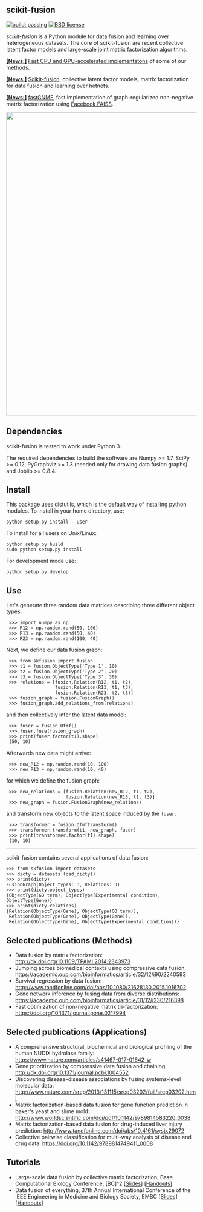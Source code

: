 scikit-fusion
-------------

[![build: passing](https://img.shields.io/travis/marinkaz/scikit-fusion.svg)](https://travis-ci.org/marinkaz/scikit-fusion)
[![BSD license](https://img.shields.io/badge/License-BSD-blue.svg)](https://opensource.org/licenses/BSD-3-Clause)

*scikit-fusion* is a Python module for data fusion and learning over heterogeneous datasets. The core of scikit-fusion are recent collective latent factor models and large-scale joint matrix factorization algorithms. 

[**[News:]**](https://github.com/acopar/fast-fusion) [Fast CPU and GPU-accelerated implementatons](https://github.com/acopar/fast-fusion) of some of our methods.

[**[News:]**](https://github.com/marinkaz/scikit-fusion) [Scikit-fusion](https://github.com/marinkaz/scikit-fusion), collective latent factor models, matrix factorization for data fusion and learning over hetnets.

[**[News:]**](https://github.com/mims-harvard/fastGNMF) [fastGNMF](https://github.com/mims-harvard/fastGNMF), fast implementation of graph-regularized non-negative matrix factorization using [Facebook FAISS](https://github.com/facebookresearch/faiss).

<p align="center">
<img src="https://github.com/marinkaz/scikit-fusion/blob/master/fusion.png" width="800" align="center">
</p>

Dependencies
------------

scikit-fusion is tested to work under Python 3.

The required dependencies to build the software are Numpy >= 1.7, SciPy >= 0.12,
PyGraphviz >= 1.3 (needed only for drawing data fusion graphs) and Joblib >= 0.8.4.

Install
-------

This package uses distutils, which is the default way of installing
python modules. To install in your home directory, use:

    python setup.py install --user

To install for all users on Unix/Linux:

    python setup.py build
    sudo python setup.py install

For development mode use:

    python setup.py develop

Use
---

Let's generate three random data matrices describing three different object types:

     >>> import numpy as np
     >>> R12 = np.random.rand(50, 100)
     >>> R13 = np.random.rand(50, 40)
     >>> R23 = np.random.rand(100, 40)

Next, we define our data fusion graph:

     >>> from skfusion import fusion
     >>> t1 = fusion.ObjectType('Type 1', 10)
     >>> t2 = fusion.ObjectType('Type 2', 20)
     >>> t3 = fusion.ObjectType('Type 3', 30)
     >>> relations = [fusion.Relation(R12, t1, t2),
                      fusion.Relation(R13, t1, t3),
                      fusion.Relation(R23, t2, t3)]
     >>> fusion_graph = fusion.FusionGraph()
     >>> fusion_graph.add_relations_from(relations)

and then collectively infer the latent data model:

     >>> fuser = fusion.Dfmf()
     >>> fuser.fuse(fusion_graph)
     >>> print(fuser.factor(t1).shape)
     (50, 10)

Afterwards new data might arrive:

     >>> new_R12 = np.random.rand(10, 100)
     >>> new_R13 = np.random.rand(10, 40)

for which we define the fusion graph:

     >>> new_relations = [fusion.Relation(new_R12, t1, t2),
                          fusion.Relation(new_R13, t1, t3)]
     >>> new_graph = fusion.FusionGraph(new_relations)

and transform new objects to the latent space induced by the ``fuser``:

     >>> transformer = fusion.DfmfTransform()
     >>> transformer.transform(t1, new_graph, fuser)
     >>> print(transformer.factor(t1).shape)
     (10, 10)

****

scikit-fusion contains several applications of data fusion:

    >>> from skfusion import datasets
    >>> dicty = datasets.load_dicty()
    >>> print(dicty)
    FusionGraph(Object types: 3, Relations: 3)
    >>> print(dicty.object_types)
    {ObjectType(GO term), ObjectType(Experimental condition), ObjectType(Gene)}
    >>> print(dicty.relations)
    {Relation(ObjectType(Gene), ObjectType(GO term)),
     Relation(ObjectType(Gene), ObjectType(Gene)),
     Relation(ObjectType(Gene), ObjectType(Experimental condition))}

Selected publications (Methods)
------------------------------

- Data fusion by matrix factorization: http://dx.doi.org/10.1109/TPAMI.2014.2343973
- Jumping across biomedical contexts using compressive data fusion: https://academic.oup.com/bioinformatics/article/32/12/i90/2240593
- Survival regression by data fusion: http://www.tandfonline.com/doi/abs/10.1080/21628130.2015.1016702
- Gene network inference by fusing data from diverse distributions: https://academic.oup.com/bioinformatics/article/31/12/i230/216398
- Fast optimization of non-negative matrix tri-factorization: https://doi.org/10.1371/journal.pone.0217994

Selected publications (Applications)
------------------------------------

- A comprehensive structural, biochemical and biological profiling of the human NUDIX hydrolase family: https://www.nature.com/articles/s41467-017-01642-w
- Gene prioritization by compressive data fusion and chaining: http://dx.doi.org/10.1371/journal.pcbi.1004552
- Discovering disease-disease associations by fusing systems-level molecular data: http://www.nature.com/srep/2013/131115/srep03202/full/srep03202.html
- Matrix factorization-based data fusion for gene function prediction in baker's yeast and slime mold: http://www.worldscientific.com/doi/pdf/10.1142/9789814583220_0038
- Matrix factorization-based data fusion for drug-induced liver injury prediction: http://www.tandfonline.com/doi/abs/10.4161/sysb.29072
- Collective pairwise classification for multi-way analysis of disease and drug data: https://doi.org/10.1142/9789814749411_0008

Tutorials
---------

- Large-scale data fusion by collective matrix factorization, Basel Computational Biology Conference, [BC]^2 [[Slides]](http://helikoid.si/bc215/bc2-slides.pdf) [[Handouts]](http://helikoid.si/bc215/bc2-handouts.pdf)
- Data fusion of everything, 37th Annual International Conference of the IEEE Engineering in Medicine and Biology Society, EMBC [[Slides]](http://helikoid.si/embc15/embc-slides.pdf) [[Handouts]](http://helikoid.si/embc15/embc-handouts.pdf)
